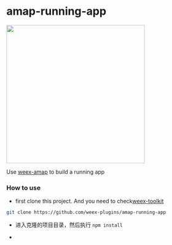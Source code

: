 # amap-running-app

<img width="360" src="http://img1.vued.vanthink.cn/vued1796109b79d25e79bf6eaa4a79c2f44f.png" />

Use [weex-amap](https://github.com/weex-plugins/weex-amap) to build a running app

### How to use

+ first clone this project. And you need to check[weex-toolkit](https://github.com/weexteam/weex-toolkit)

``` bash
git clone https://github.com/weex-plugins/amap-running-app
```

+ 进入克隆的项目目录，然后执行 `npm install`

+ 

